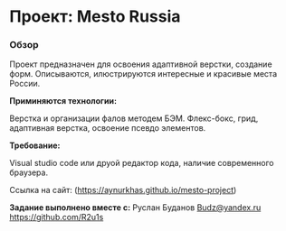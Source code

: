 # Проект: Mesto Russia

### Обзор

Проект предназначен для освоения адаптивной верстки, создание форм. Описываются, илюстрируются интересные и красивые места России.

**Приминяются технологии:**

Верстка и организации фалов методем БЭМ. Флекс-бокс, грид, адаптивная верстка, освоение псевдо элементов.

**Требование:**

Visual studio code или друой редактор кода, наличие современного браузера.

Ссылка на сайт: (https://aynurkhas.github.io/mesto-project)

**Задание выполнено вместе с:**
Руслан Буданов
Budz@yandex.ru
https://github.com/R2u1s
